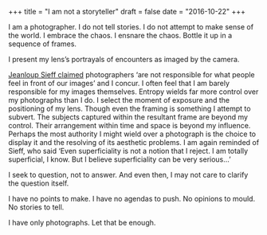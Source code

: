 +++
title = "I am not a storyteller"
draft = false
date = "2016-10-22"
+++

I am a photographer. I do not tell stories. I do not attempt to make sense of the world. I embrace the chaos. I ensnare the chaos. Bottle it up in a sequence of frames.
<!--more-->

I present my lens’s portrayals of encounters as imaged by the camera.

[Jeanloup Sieff claimed][1] photographers ‘are not responsible for what people feel in front of our images’ and I concur. I often feel that I am barely responsible for my images themselves. Entropy wields far more control over my photographs than I do. I select the moment of exposure and the positioning of my lens. Though even the framing is something I attempt to subvert. The subjects captured within the resultant frame are beyond my control. Their arrangement within time and space is beyond my influence. Perhaps the most authority I might wield over a photograph is the choice to display it and the resolving of its aesthetic problems. I am again reminded of Sieff, who said ‘Even superficiality is not a notion that I reject. I am totally superficial, I know. But I believe superficiality can be very serious…’

I seek to question, not to answer. And even then, I may not care to clarify the question itself.

I have no points to make. I have no agendas to push. No opinions to mould. No stories to tell.

I have only photographs. Let that be enough.


[1]: http://www.horvatland.com/WEB/en/THE80s/PP/ENTRE%20VUES/Sieff/entrevues.htm
